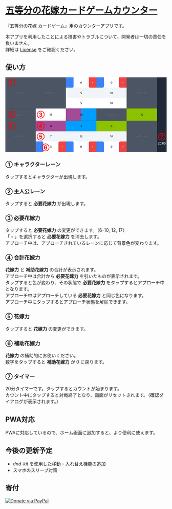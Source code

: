 # [五等分の花嫁カードゲームカウンター](https://gh-nagata.github.io/5hanayome-cardgame-counter/)

『五等分の花嫁 カードゲーム』用のカウンターアプリです。

本アプリを利用したことによる損害やトラブルについて、開発者は一切の責任を負いません。  
詳細は [License](https://github.com/gh-nagata/5hanayome-cardgame-counter?tab=License-1-ov-file#readme) をご確認ください。

## 使い方

![画面説明の画像](assets/images/howto.png)

### ① キャラクターレーン
タップするとキャラクターが出現します。

### ② 主人公レーン
タップすると **必要花嫁力** が出現します。

### ③ 必要花嫁力
タップすると **必要花嫁力** の変更ができます。（6-10, 12, 17）  
「 **-** 」を選択すると **必要花嫁力** を消去します。  
アプローチ中は、アプローチされているレーンに応じて背景色が変わります。

### ④ 合計花嫁力
**花嫁力** と **補助花嫁力** の合計が表示されます。  
アプローチ中は合計から **必要花嫁力** を引いたものが表示されます。  
タップすると色が変わり、その状態で **必要花嫁力** をタップするとアプローチ中となります。  
アプローチ中はアプローチしている **必要花嫁力** と同じ色になります。  
アプローチ中にタップするとアプローチ状態を解除できます。

### ⑤ 花嫁力
タップすると **花嫁力** の変更ができます。

### ⑥ 補助花嫁力
**花嫁力** の補助的にお使いください。  
数字をタップすると **補助花嫁力** が 0 に戻ります。

### ⑦ タイマー
20分タイマーです。タップするとカウントが始まります。  
カウント中にタップすると対戦終了となり、画面がリセットされます。（確認ダイアログが表示されます。）

## PWA対応
PWAに対応しているので、ホーム画面に追加すると、より便利に使えます。

## 今後の更新予定

- *dnd-kit* を使用した移動・入れ替え機能の追加
- スマホのスリープ対策

## 寄付

[![Donate via PayPal](https://www.paypalobjects.com/digitalassets/c/website/marketing/apac/jp/developer/BN-paypal-logo320_145.png)](https://www.paypal.com/paypalme/paypalnagata)
